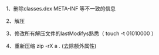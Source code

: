 1、删除classes.dex META-INF 等不一致的信息

2、解压

3、修改所有解压文件的lastModifys熟悉（ touch -t 01010000 ）

4、重新压缩 zip -rX a .  (去除额外属性)